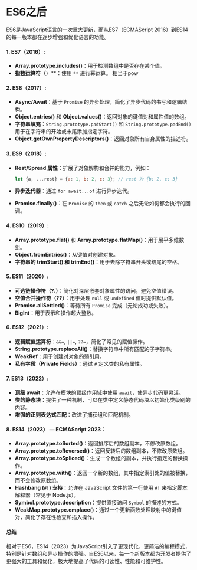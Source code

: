 # ES6之后

ES6是JavaScript语言的一次重大更新，而从ES7（ECMAScript 2016）到ES14的每一版本都在逐步增强和优化语言的功能。

#### 1. **ES7（2016）**:

* **Array.prototype.includes()**：用于检测数组中是否存在某个值。
* **指数运算符（**）\*\*：使用 `**` 进行幂运算。 相当于pow&#x20;

#### 2. **ES8（2017）**:

* **Async/Await**：基于 `Promise` 的异步处理，简化了异步代码的书写和逻辑结构。
* **Object.entries()** 和 **Object.values()**：返回对象的键值对和属性值的数组。
* **字符串填充**：`String.prototype.padStart()` 和 `String.prototype.padEnd()` 用于在字符串的开始或末尾添加指定字符。
* **Object.getOwnPropertyDescriptors()**：返回对象所有自身属性的描述符。

#### 3. **ES9（2018）**:

*   **Rest/Spread 属性**：扩展了对象解构和合并的能力，例如：

    ```javascript
    let {a, ...rest} = {a: 1, b: 2, c: 3}; // rest 为 {b: 2, c: 3}
    ```
* **异步迭代器**：通过 `for await...of` 进行异步迭代。
* **Promise.finally()**：在 `Promise` 的 `then` 或 `catch` 之后无论如何都会执行的回调。

#### 4. **ES10（2019）**:

* **Array.prototype.flat()** 和 **Array.prototype.flatMap()**：用于展平多维数组。
* **Object.fromEntries()**：从键值对创建对象。
* **字符串的 trimStart() 和 trimEnd()**：用于去除字符串开头或结尾的空格。

#### 5. **ES11（2020）**:

* **可选链操作符（?.）**：简化对深层嵌套对象属性的访问，避免空值错误。
* **空值合并操作符（??）**：用于处理 `null` 或 `undefined` 值时提供默认值。
* **Promise.allSettled()**：等待所有 `Promise` 完成（无论成功或失败）。
* **BigInt**：用于表示和操作超大整数。

#### 6. **ES12（2021）**:

* **逻辑赋值运算符**：`&&=`, `||=`, `??=`，简化了常见的赋值操作。
* **String.prototype.replaceAll()**：替换字符串中所有匹配的子字符串。
* **WeakRef**：用于创建对对象的弱引用。
* **私有字段（Private Fields）**：通过 `#` 定义类的私有属性。

#### 7. **ES13（2022）**:

* **顶级 await**：允许在模块的顶级作用域中使用 `await`，使异步代码更灵活。
* **类的静态块**：提供了一种机制，可以在类中定义静态代码块以初始化类级别的内容。
* **增强的正则表达式匹配**：改进了捕获组和匹配机制。

#### 8. **ES14（2023）** — ECMAScript 2023：

* **Array.prototype.toSorted()**：返回排序后的数组副本，不修改原数组。
* **Array.prototype.toReversed()**：返回反转后的数组副本，不修改原数组。
* **Array.prototype.toSpliced()**：生成一个数组的副本，并执行指定的替换操作。
* **Array.prototype.with()**：返回一个新的数组，其中指定索引处的值被替换，而不会修改原数组。
* **Hashbang (`#!`) 支持**：允许在 JavaScript 文件的第一行使用 `#!` 来指定脚本解释器（常见于 Node.js）。
* **Symbol.prototype.description**：提供直接访问 `Symbol` 的描述的方式。
* **WeakMap.prototype.emplace()**：通过一个更新函数处理映射中的键值对，简化了存在性检查和插入操作。

#### 总结

相对于ES6，ES14（2023）为JavaScript引入了更现代化、更简洁的编程模式，特别是针对数组和异步操作的增强。自ES6以来，每一个新版本都为开发者提供了更强大的工具和优化，极大地提高了代码的可读性、性能和可维护性。
